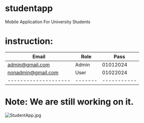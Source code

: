 # studentapp
Mobile Application For University Students
# instruction:
| Email              | Role  | Pass      |
|--------------------|-------|-----------|
| admin@gmail.com    | Admin | 01012024  |
| nonadmin@gmail.com | User  | 01022024  |
|--------------------|-------|-----------|
# Note: We are still working on it.
![StudentApp.jpg](https://drive.google.com/file/d/1NSFSz5DBQ_P7zJMj7wy7CjpnXbqx_lS2/view?usp=sharing)

